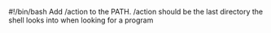 #!/bin/bash
Add /action to the PATH. /action should be the last directory the shell looks into when looking for a program
